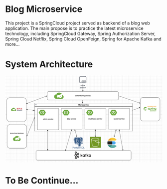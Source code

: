# Blog Microservice
This project is a SpringCloud project served as backend of a blog web application. The main propose is to practice the latest microservice technology, including SpringCloud Gateway, Spring Authorization Server, Spring Cloud Netflix, Spring Cloud OpenFeign, Spring for Apache Kafka and more...

# System Architecture
![System Architecture](/readme-file/system-architecture.png)

# To Be Continue...